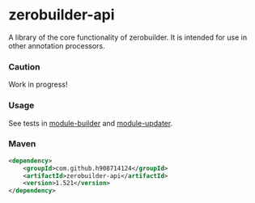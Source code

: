 # zerobuilder-api

A library of the core functionality of zerobuilder.
It is intended for use in other annotation processors.

### Caution

Work in progress!

### Usage

See tests in [module-builder](../modules/module-builder) and [module-updater](../modules/module-updater).

### Maven

````xml
<dependency>
    <groupId>com.github.h908714124</groupId>
    <artifactId>zerobuilder-api</artifactId>
    <version>1.521</version>
</dependency>
````
